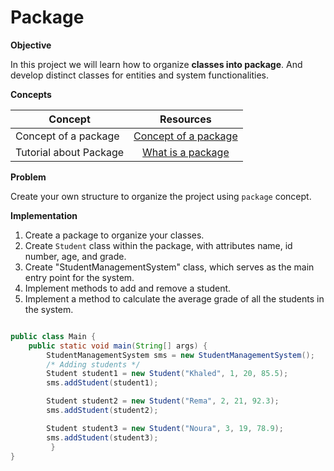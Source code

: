 # Package 


**Objective**

In this project we will learn how to organize **classes into package**. And develop distinct classes for entities and system functionalities.

**Concepts**

| Concept   |      Resources      |
|----------|:-------------:|
|Concept of a package |  [Concept of a package ](https://github.com/nourabyte/high-level-language/blob/main/resources/what-is-a-package.md) |
|Tutorial about Package      |    [What is a package](https://www.youtube.com/watch?v=Bua6LQO2vQ8)  |


**Problem**

Create your own structure to organize the project using `package` concept.


**Implementation**

1. Create a package to organize your classes.
2. Create `Student` class within the package, with attributes name, id number, age, and grade.
3. Create "StudentManagementSystem" class, which serves as the main entry point for the system.
4. Implement methods to add and remove a student.
6. Implement a method to calculate the average grade of all the students in the system.


```Java

public class Main {
    public static void main(String[] args) {
        StudentManagementSystem sms = new StudentManagementSystem();
        /* Adding students */
        Student student1 = new Student("Khaled", 1, 20, 85.5);
        sms.addStudent(student1);

        Student student2 = new Student("Rema", 2, 21, 92.3);
        sms.addStudent(student2);

        Student student3 = new Student("Noura", 3, 19, 78.9);
        sms.addStudent(student3);
         }
}
```

